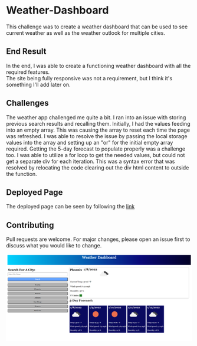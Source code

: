 # Weather-Dashboard
This challenge was to create a weather dashboard that can be used to see current weather as well as the weather outlook for multiple cities.

## End Result

In the end, I was able to create a functioning weather dashboard with all the required features.  
The site being fully responsive was not a requirement, but I think it's something I'll add later on.  


## Challenges

The weather app challenged me quite a bit.  I ran into an issue with storing previous search results and recalling them.  Initially, I had the values feeding into an empty array.  This was causing the array to reset each time the page was refreshed.  I was able to resolve the issue by passing the local storage values into the array and setting up an "or" for the initial empty array required.
Getting the 5-day forecast to populate properly was a challenge too.  I was able to utilize a for loop to get the needed values, but could not get a separate div for each iteration. This was a syntax error that was resolved by relocating the code clearing out the div html content to outside the function.

## Deployed Page

The deployed page can be seen by following the [link](https://mike2481.github.io/Mike-s-Weather-Forecaster/)


## Contributing

Pull requests are welcome. For major changes, please open an issue first to discuss what you would like to change.

![screenshot of deployed application](assets/images/weather-dashboard.png?raw=true "Weather Dashboard")
